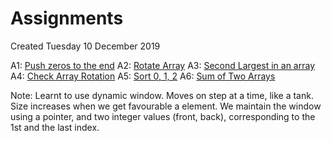 # Assignments
Created Tuesday 10 December 2019

A1: [Push zeros to the end](Assignments/A1.cpp)
A2: [Rotate Array](Assignments/A2.cpp)
A3: [Second Largest in an array](Assignments/A3.cpp)
A4: [Check Array Rotation](Assignments/A4.cpp)
A5: [Sort 0, 1, 2](Assignments/A5.cpp)
A6: [Sum of Two Arrays](Assignments/A6.cpp)

Note: Learnt to use dynamic window. Moves on step at a time, like a tank.
Size increases when we get favourable a element.
We maintain the window using a pointer, and two integer values (front, back), corresponding to the 1st and the last index.

